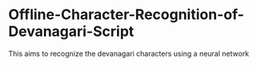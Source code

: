 # Offline-Character-Recognition-of-Devanagari-Script
This aims to recognize the devanagari characters using a neural network 
